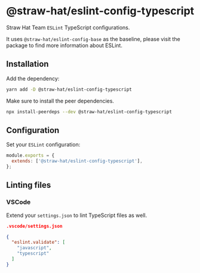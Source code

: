 # @straw-hat/eslint-config-typescript

Straw Hat Team `ESLint` TypeScript configurations.

It uses `@straw-hat/eslint-config-base` as the baseline, please visit the
package to find more information about ESLint.

## Installation

Add the dependency:

```bash
yarn add -D @straw-hat/eslint-config-typescript
```

Make sure to install the peer dependencies.

```bash
npx install-peerdeps --dev @straw-hat/eslint-config-typescript
```

## Configuration

Set your `ESLint` configuration:

```js
module.exports = {
  extends: ['@straw-hat/eslint-config-typescript'],
};
```

## Linting files

### VSCode

Extend your `settings.json` to lint TypeScript files as well.

```json
.vscode/settings.json

{
  "eslint.validate": [
    "javascript",
    "typescript"
  ]
}
```
